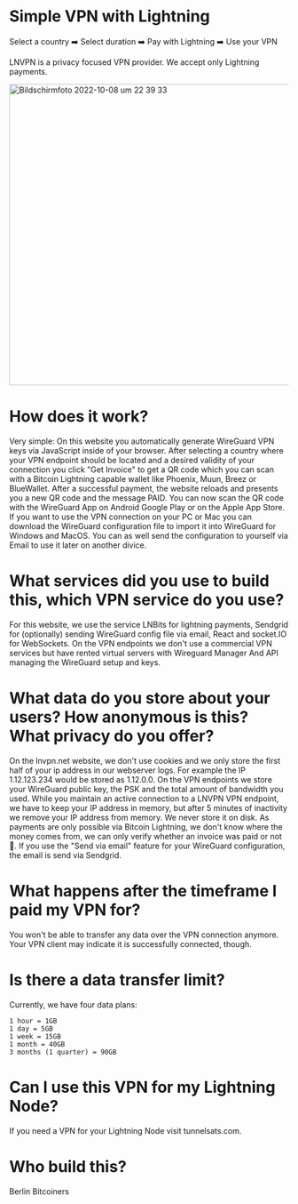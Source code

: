 # Simple VPN with Lightning

Select a country ➡️ Select duration ➡️ Pay with Lightning ➡️ Use your VPN

LNVPN is a privacy focused VPN provider. We accept only Lightning payments. 

<img width="542" alt="Bildschirmfoto 2022-10-08 um 22 39 33" src="https://user-images.githubusercontent.com/48626097/194727012-aa24d2cd-eb73-461b-ae83-b44a7d72bcc0.png">


# How does it work?

Very simple: On this website you automatically generate WireGuard VPN keys via JavaScript inside of your browser. After selecting a country where your VPN endpoint should be located and a desired validity of your connection you click "Get Invoice" to get a QR code which you can scan with a Bitcoin Lightning capable wallet like Phoenix, Muun, Breez or BlueWallet. After a successful payment, the website reloads and presents you a new QR code and the message PAID. You can now scan the QR code with the WireGuard App on Android Google Play or on the Apple App Store. If you want to use the VPN connection on your PC or Mac you can download the WireGuard configuration file to import it into WireGuard for Windows and MacOS. You can as well send the configuration to yourself via Email to use it later on another divice.

# What services did you use to build this, which VPN service do you use?

For this website, we use the service LNBits for lightning payments, Sendgrid for (optionally) sending WireGuard config file via email, React and socket.IO for WebSockets. On the VPN endpoints we don't use a commercial VPN services but have rented virtual servers with Wireguard Manager And API managing the WireGuard setup and keys.

# What data do you store about your users? How anonymous is this? What privacy do you offer?

On the lnvpn.net website, we don't use cookies and we only store the first half of your ip address in our webserver logs. For example the IP 1.12.123.234 would be stored as 1.12.0.0. On the VPN endpoints we store your WireGuard public key, the PSK and the total amount of bandwidth you used. While you maintain an active connection to a LNVPN VPN endpoint, we have to keep your IP address in memory, but after 5 minutes of inactivity we remove your IP address from memory. We never store it on disk. As payments are only possible via Bitcoin Lightning, we don't know where the money comes from, we can only verify whether an invoice was paid or not 🤷. If you use the "Send via email" feature for your WireGuard configuration, the email is send via Sendgrid.

# What happens after the timeframe I paid my VPN for?

You won't be able to transfer any data over the VPN connection anymore. Your VPN client may indicate it is successfully connected, though.

# Is there a data transfer limit?

Currently, we have four data plans:

    1 hour = 1GB
    1 day = 5GB
    1 week = 15GB
    1 month = 40GB
    3 months (1 quarter) = 90GB


# Can I use this VPN for my Lightning Node?

If you need a VPN for your Lightning Node visit tunnelsats.com.

# Who build this?

Berlin Bitcoiners
